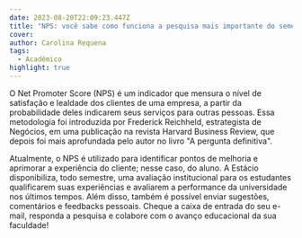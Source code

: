 ```yaml
---
date: 2023-08-20T22:09:23.447Z
title: "NPS: você sabe como funciona a pesquisa mais importante do semestre?"
cover: 
author: Carolina Requena
tags:
  - Acadêmico
highlight: true
---
```

O Net Promoter Score (NPS) é um indicador que mensura o nível de satisfação e lealdade dos clientes de uma empresa, a partir da probabilidade deles indicarem seus serviços para outras pessoas. Essa metodologia foi introduzida por Frederick Reichheld, estrategista de Negócios, em uma publicação na revista Harvard Business Review, que depois foi mais aprofundada pelo autor no livro "A pergunta definitiva".

Atualmente, o NPS é utilizado para identificar pontos de melhoria e aprimorar a experiência do cliente; nesse caso, do aluno. A Estácio disponibiliza, todo semestre, uma avaliação institucional para os estudantes qualificarem suas experiências e avaliarem a performance da universidade nos últimos tempos. Além disso, também é possível enviar sugestões, comentários e feedbacks pessoais. Cheque a caixa de entrada do seu e-mail, responda a pesquisa e colabore com o avanço educacional da sua faculdade!